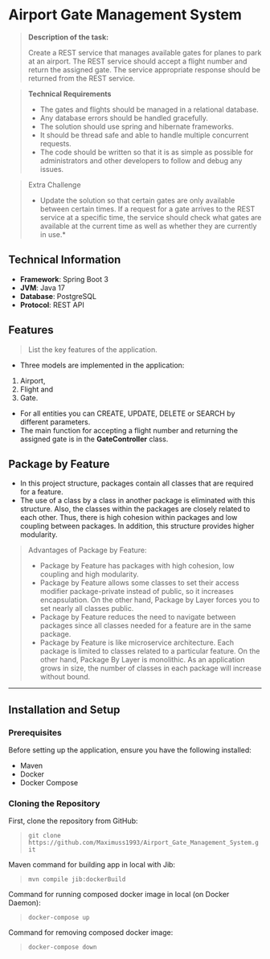 # **Airport Gate Management System**

> **Description of the task:**
> 
> Create a REST service that manages available gates for planes to park at an 
> airport. The REST service should accept a flight number and return the 
> assigned gate. The service appropriate response should be returned from 
> the REST service.

> **Technical Requirements**
> - The gates and flights should be managed in a relational database.
> - Any database errors should be handled gracefully.
> - The solution should use spring and hibernate frameworks.
> - It should be thread safe and able to handle multiple concurrent requests.
> - The code should be written so that it is as simple as possible for 
> administrators and other developers to follow and debug any issues.

> Extra Challenge
> - Update the solution so that certain gates are only available between certain 
times. If a request for a gate arrives to the REST service at a specific time, 
the service should check what gates are available at the current time as well 
as whether they are currently in use.*

## Technical Information
- **Framework**: Spring Boot 3
- **JVM**: Java 17
- **Database**: PostgreSQL
- **Protocol**: REST API

[//]: # (- **Authentication**: &#40;if applicable&#41; JWT, OAuth 2.0, Basic Authentication )

## Features
> List the key features of the application. 
- Three models are implemented in the application:
1. Airport,
2. Flight and
3. Gate.
- For all entities you can CREATE, UPDATE, DELETE or SEARCH by different 
parameters.
- The main function for accepting a flight number and returning the assigned 
gate is in the **GateController** class.

## Package by Feature
- In this project structure, packages contain all classes that are required 
for a feature.
- The use of a class by a class in another package is eliminated with this 
structure. Also, the classes within the packages are closely related to each 
other. Thus, there is high cohesion within packages and low coupling between 
packages. In addition, this structure provides higher modularity.

> Advantages of Package by Feature:
> - Package by Feature has packages with high cohesion, low 
coupling and high modularity.
> - Package by Feature allows some classes to set their access modifier 
package-private instead of public, so it increases encapsulation. On the other 
hand, Package by Layer forces you to set nearly all classes public.
> - Package by Feature reduces the need to navigate between packages since all 
classes needed for a feature are in the same package.
> - Package by Feature is like microservice architecture. Each package is 
limited to classes related to a particular feature. On the other hand, Package 
By Layer is monolithic. As an application grows in size, the number of classes 
in each package will increase without bound.
*****
## Installation and Setup

### Prerequisites
Before setting up the application, ensure you have the following installed:
- Maven
- Docker
- Docker Compose

### Cloning the Repository

First, clone the repository from GitHub:
> `git clone https://github.com/Maximuss1993/Airport_Gate_Management_System.git`

Maven command for building app in local with Jib:
> `mvn compile jib:dockerBuild`

Command for running composed docker image in local (on Docker Daemon):
> `docker-compose up`

Command for removing composed docker image:
> `docker-compose down`